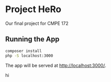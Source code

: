 # Project HeRo

Our final project for CMPE 172

## Running the App

```bash
composer install
php -S localhost:3000
```

The app will be served at [http://localhost:3000/](http://localhost:3000/).

hi

